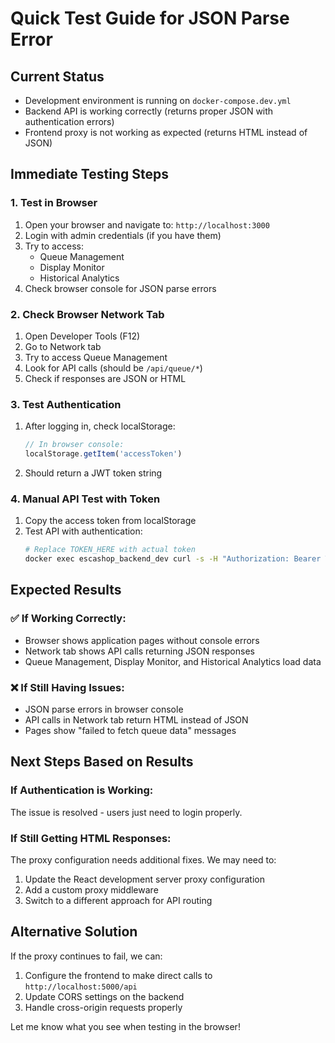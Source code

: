 # Quick Test Guide for JSON Parse Error

## Current Status
- Development environment is running on `docker-compose.dev.yml`
- Backend API is working correctly (returns proper JSON with authentication errors)
- Frontend proxy is not working as expected (returns HTML instead of JSON)

## Immediate Testing Steps

### 1. Test in Browser
1. Open your browser and navigate to: `http://localhost:3000`
2. Login with admin credentials (if you have them)
3. Try to access:
   - Queue Management
   - Display Monitor  
   - Historical Analytics
4. Check browser console for JSON parse errors

### 2. Check Browser Network Tab
1. Open Developer Tools (F12)
2. Go to Network tab
3. Try to access Queue Management
4. Look for API calls (should be `/api/queue/*`)
5. Check if responses are JSON or HTML

### 3. Test Authentication
1. After logging in, check localStorage:
   ```javascript
   // In browser console:
   localStorage.getItem('accessToken')
   ```
2. Should return a JWT token string

### 4. Manual API Test with Token
1. Copy the access token from localStorage
2. Test API with authentication:
   ```bash
   # Replace TOKEN_HERE with actual token
   docker exec escashop_backend_dev curl -s -H "Authorization: Bearer TOKEN_HERE" http://localhost:5000/api/queue/all-statuses
   ```

## Expected Results

### ✅ If Working Correctly:
- Browser shows application pages without console errors
- Network tab shows API calls returning JSON responses
- Queue Management, Display Monitor, and Historical Analytics load data

### ❌ If Still Having Issues:
- JSON parse errors in browser console
- API calls in Network tab return HTML instead of JSON
- Pages show "failed to fetch queue data" messages

## Next Steps Based on Results

### If Authentication is Working:
The issue is resolved - users just need to login properly.

### If Still Getting HTML Responses:
The proxy configuration needs additional fixes. We may need to:
1. Update the React development server proxy configuration
2. Add a custom proxy middleware
3. Switch to a different approach for API routing

## Alternative Solution
If the proxy continues to fail, we can:
1. Configure the frontend to make direct calls to `http://localhost:5000/api`
2. Update CORS settings on the backend
3. Handle cross-origin requests properly

Let me know what you see when testing in the browser!
